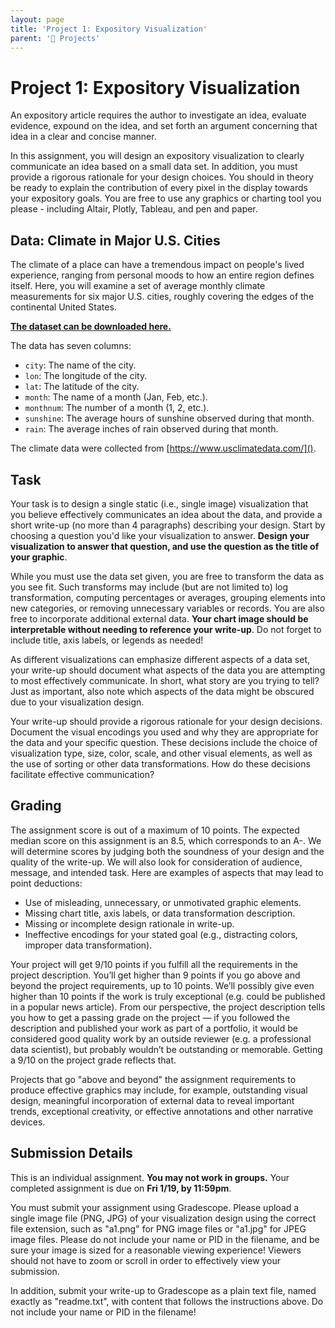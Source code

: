 ```yaml
---
layout: page
title: 'Project 1: Expository Visualization'
parent: '📝 Projects'
---
```


# Project 1: Expository Visualization

An expository article requires the author to investigate an idea, evaluate
evidence, expound on the idea, and set forth an argument concerning that idea
in a clear and concise manner.

In this assignment, you will design an expository visualization to clearly
communicate an idea based on a small data set. In addition, you must provide a
rigorous rationale for your design choices. You should in theory be ready to
explain the contribution of every pixel in the display towards your expository
goals. You are free to use any graphics or charting tool you please - including
Altair, Plotly, Tableau, and pen and paper.

## Data: Climate in Major U.S. Cities

The climate of a place can have a tremendous impact on people's lived
experience, ranging from personal moods to how an entire region defines itself.
Here, you will examine a set of average monthly climate measurements for six
major U.S. cities, roughly covering the edges of the continental United States.

[**The dataset can be downloaded here.**][dataset]

The data has seven columns:

- `city`: The name of the city.
- `lon`: The longitude of the city.
- `lat`: The latitude of the city.
- `month`: The name of a month (Jan, Feb, etc.).
- `monthnum`: The number of a month (1, 2, etc.).
- `sunshine`: The average hours of sunshine observed during that month.
- `rain`: The average inches of rain observed during that month.

The climate data were collected from [https://www.usclimatedata.com/]().

[dataset]: https://github.com/dsc-courses/dsc106-wi24/raw/gh-pages/resources/data/weather.csv

## Task

Your task is to design a single static (i.e., single image) visualization
that you believe effectively communicates an idea about the data, and provide
a short write-up (no more than 4 paragraphs) describing your design. Start
by choosing a question you'd like your visualization to answer. **Design your
visualization to answer that question, and use the question as the title of
your graphic**.

While you must use the data set given, you are free to transform the data as
you see fit. Such transforms may include (but are not limited to) log
transformation, computing percentages or averages, grouping elements into new
categories, or removing unnecessary variables or records. You are also free to
incorporate additional external data. **Your chart image should be
interpretable without needing to reference your write-up**. Do not forget to
include title, axis labels, or legends as needed!

As different visualizations can emphasize different aspects of a data set, your
write-up should document what aspects of the data you are attempting to most
effectively communicate. In short, what story are you trying to tell? Just as
important, also note which aspects of the data might be obscured due to your
visualization design.

Your write-up should provide a rigorous rationale for your design decisions.
Document the visual encodings you used and why they are appropriate for the
data and your specific question. These decisions include the choice of
visualization type, size, color, scale, and other visual elements, as well as
the use of sorting or other data transformations. How do these decisions
facilitate effective communication?

## Grading

The assignment score is out of a maximum of 10 points. The expected median
score on this assignment is an 8.5, which corresponds to an A-. We will
determine scores by judging both the soundness of your design and the quality
of the write-up. We will also look for consideration of audience, message, and
intended task. Here are examples of aspects that may lead to point deductions:

- Use of misleading, unnecessary, or unmotivated graphic elements.
- Missing chart title, axis labels, or data transformation description.
- Missing or incomplete design rationale in write-up.
- Ineffective encodings for your stated goal (e.g., distracting colors,
  improper data transformation).

Your project will get 9/10 points if you fulfill all the requirements in the
project description. You’ll get higher than 9 points if you go above and beyond
the project requirements, up to 10 points. We’ll possibly give even higher than
10 points if the work is truly exceptional (e.g. could be published in a
popular news article). From our perspective, the project description tells you
how to get a passing grade on the project — if you followed the description and
published your work as part of a portfolio, it would be considered good quality
work by an outside reviewer (e.g. a professional data scientist), but probably
wouldn’t be outstanding or memorable. Getting a 9/10 on the project grade
reflects that.

Projects that go "above and beyond" the assignment requirements to produce
effective graphics may include, for example, outstanding visual design,
meaningful incorporation of external data to reveal important trends,
exceptional creativity, or effective annotations and other narrative devices.

## Submission Details

This is an individual assignment. **You may not work in groups.** Your
completed assignment is due on **Fri 1/19, by 11:59pm**.

You must submit your assignment using Gradescope. Please upload a single image
file (PNG, JPG) of your visualization design using the correct file
extension, such as "a1.png" for PNG image files or "a1.jpg" for JPEG image
files. Please do not include your name or PID in the filename, and be sure
your image is sized for a reasonable viewing experience! Viewers should not
have to zoom or scroll in order to effectively view your submission.

In addition, submit your write-up to Gradescope as a plain text file, named
exactly as "readme.txt", with content that follows the instructions above. Do
not include your name or PID in the filename!
